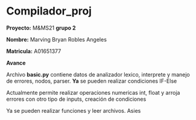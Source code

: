 # Compilador_proj



**Proyecto:**  M&MS21 **grupo 2**

**Nombre:** Marving Bryan Robles Angeles

**Matricula:** A01651377

**Avance** 

Archivo **basic.py** contiene datos de analizador lexico, interprete y manejo de errores, nodos, parser.
**Ya** se pueden realizar condiciones IF-Else


Actualmente permite realizar operaciones numericas int, float y arroja errores con otro tipo de inputs, creación de condiciones

Ya se pueden realizar funciones y leer archivos. Asies 


